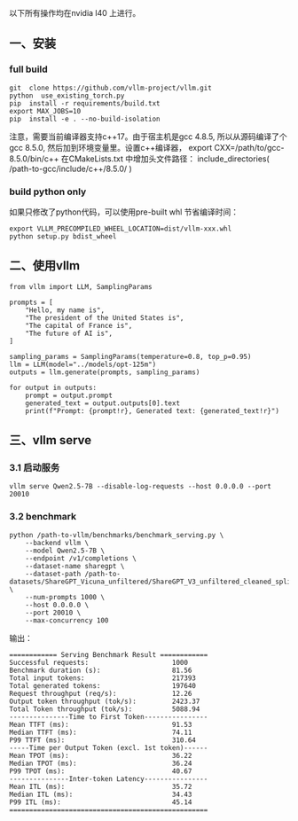 以下所有操作均在nvidia l40 上进行。

## 一、安装
### full build
```
git  clone https://github.com/vllm-project/vllm.git
python  use_existing_torch.py
pip  install -r requirements/build.txt
export MAX_JOBS=10
pip  install -e . --no-build-isolation
```
注意，需要当前编译器支持c+\+17。由于宿主机是gcc 4.8.5, 所以从源码编译了个gcc 8.5.0, 然后加到环境变量里。设置c+\+编译器， export CXX=/path/to/gcc-8.5.0/bin/c+\+
在CMakeLists.txt 中增加头文件路径：
include_directories(
     /path-to-gcc/include/c++/8.5.0/
)
### build python only
如果只修改了python代码，可以使用pre-built whl 节省编译时间：
```
export VLLM_PRECOMPILED_WHEEL_LOCATION=dist/vllm-xxx.whl
python setup.py bdist_wheel
```
## 二、使用vllm
```
from vllm import LLM, SamplingParams

prompts = [
    "Hello, my name is",
    "The president of the United States is",
    "The capital of France is",
    "The future of AI is",
]

sampling_params = SamplingParams(temperature=0.8, top_p=0.95)
llm = LLM(model="../models/opt-125m")
outputs = llm.generate(prompts, sampling_params)

for output in outputs:
    prompt = output.prompt
    generated_text = output.outputs[0].text
    print(f"Prompt: {prompt!r}, Generated text: {generated_text!r}")
```

## 三、vllm serve
### 3.1 启动服务
```
vllm serve Qwen2.5-7B --disable-log-requests --host 0.0.0.0 --port 20010
```
### 3.2 benchmark
```
python /path-to-vllm/benchmarks/benchmark_serving.py \
    --backend vllm \
    --model Qwen2.5-7B \
    --endpoint /v1/completions \
    --dataset-name sharegpt \
    --dataset-path /path-to-datasets/ShareGPT_Vicuna_unfiltered/ShareGPT_V3_unfiltered_cleaned_split.json  \
    --num-prompts 1000 \
    --host 0.0.0.0 \
    --port 20010 \
    --max-concurrency 100
```
输出：
```
============ Serving Benchmark Result ============
Successful requests:                     1000
Benchmark duration (s):                  81.56
Total input tokens:                      217393
Total generated tokens:                  197640
Request throughput (req/s):              12.26
Output token throughput (tok/s):         2423.37
Total Token throughput (tok/s):          5088.94
---------------Time to First Token----------------
Mean TTFT (ms):                          91.53
Median TTFT (ms):                        74.11
P99 TTFT (ms):                           310.64
-----Time per Output Token (excl. 1st token)------
Mean TPOT (ms):                          36.22
Median TPOT (ms):                        36.24
P99 TPOT (ms):                           40.67
---------------Inter-token Latency----------------
Mean ITL (ms):                           35.72
Median ITL (ms):                         34.43
P99 ITL (ms):                            45.14
==================================================

```
